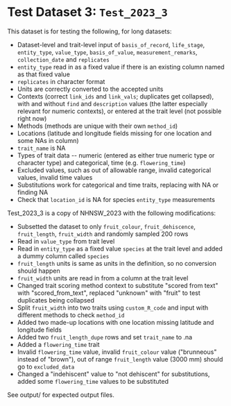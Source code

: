 
# Test Dataset 3: `Test_2023_3`

This dataset is for testing the following, for long datasets:
- Dataset-level and trait-level input of `basis_of_record`, `life_stage`, `entity_type`, `value_type`, `basis_of_value`, `measurement_remarks`, `collection_date` and `replicates`
- `entity_type` read in as a fixed value if there is an existing column named as that fixed value
- `replicates` in character format
- Units are correctly converted to the accepted units
- Contexts (correct `link_ids` and `link_vals`; duplicates get collapsed), with and without `find` and `description` values (the latter especially relevant for numeric contexts), or entered at the trait level (not possible right now)
- Methods (methods are unique with their own `method_id`)
- Locations (latitude and longitude fields missing for one location and some NAs in column)
- `trait_name` is NA
- Types of trait data -- numeric (entered as either true numeric type or character type) and categorical, time (e.g. `flowering_time`)
- Excluded values, such as out of allowable range, invalid categorical values, invalid time values
- Substitutions work for categorical and time traits, replacing with NA or finding NA
- Check that `location_id` is NA for species `entity_type` measurements


Test_2023_3 is a copy of NHNSW_2023 with the following modifications:
- Subsetted the dataset to only `fruit_colour`, `fruit_dehiscence`, `fruit_length`, `fruit_width` and randomly sampled 200 rows
- Read in `value_type` from trait level
- Read in `entity_type` as a fixed value `species` at the trait level and added a dummy column called `species`
- `fruit_length` units is same as units in the definition, so no conversion should happen
- `fruit_width` units are read in from a column at the trait level
- Changed trait scoring method context to substitute "scored from text" with "scored_from_text", replaced "unknown" with "fruit" to test duplicates being collapsed
- Split `fruit_width` into two traits using `custom_R_code` and input with different methods to check `method_id`
- Added two made-up locations with one location missing latitude and longitude fields
- Added two `fruit_length_dupe` rows and set `trait_name` to .na
- Added a `flowering_time` trait
- Invalid `flowering_time` value, invalid `fruit_colour` value ("brunneous" instead of "brown"), out of range `fruit_length` value (3000 mm) should go to `excluded_data`
- Changed a "indehiscent" value to "not dehiscent" for substitutions, added some `flowering_time` values to be substituted

See output/ for expected output files.
